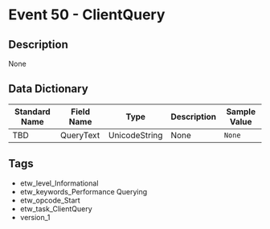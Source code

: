 # Event 50 - ClientQuery

## Description
None

## Data Dictionary
|Standard Name|Field Name|Type|Description|Sample Value|
|---|---|---|---|---|
|TBD|QueryText|UnicodeString|None|`None`|

## Tags
* etw_level_Informational
* etw_keywords_Performance Querying
* etw_opcode_Start
* etw_task_ClientQuery
* version_1